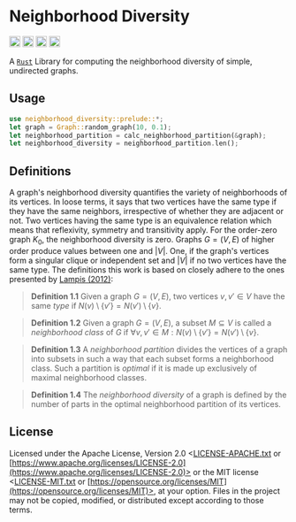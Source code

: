 # Neighborhood Diversity

[<img alt="crates.io" src="https://img.shields.io/crates/v/neighborhood-diversity.svg?style=for-the-badge&color=ffc933&logo=rust" height="20">](https://crates.io/crates/neighborhood-diversity)
[<img alt="build status" src="https://img.shields.io/github/actions/workflow/status/ludwigschlame/neighborhood-diversity/rust.yml?style=for-the-badge" height="20">](https://github.com/ludwigschlame/neighborhood-diversity/actions)
[<img alt="docs.rs" src="https://img.shields.io/docsrs/neighborhood-diversity?style=for-the-badge&color=66c2a5&logo=docs.rs" height="20">](https://docs.rs/neighborhood-diversity)
[<img alt="license" src="https://img.shields.io/crates/l/neighborhood-diversity?style=for-the-badge" height="20">](#license)

A [`Rust`](https://www.rust-lang.org) Library for computing the neighborhood diversity of simple, undirected graphs.

## Usage

```rust
use neighborhood_diversity::prelude::*;
let graph = Graph::random_graph(10, 0.1);
let neighborhood_partition = calc_neighborhood_partition(&graph);
let neighborhood_diversity = neighborhood_partition.len();
```


## Definitions

A graph's neighborhood diversity quantifies the variety of neighborhoods of its vertices.
In loose terms, it says that two vertices have the same type if they have the same neighbors, irrespective of whether they are adjacent or not.
Two vertices having the same type is an equivalence relation which means that reflexivity, symmetry and transitivity apply.
For the order-zero graph $K_0$, the neighborhood diversity is zero.
Graphs $G = (V, E)$ of higher order produce values between one and $|V|$.
One, if the graph's vertices form a singular clique or independent set and $|V|$ if no two vertices have the same type.
The definitions this work is based on closely adhere to the ones presented by [Lampis (2012)](https://doi.org/10.1007/s00453-011-9554-x "Algorithmic Meta-theorems for Restrictions of Treewidth"):

>**Definition 1.1**
Given a graph $G = (V, E)$, two vertices $v, v' \in V$ have the same *type* if $N(v) \setminus \{v'\} = N(v') \setminus \{v\}$.

>**Definition 1.2**
Given a graph $G = (V, E)$, a subset $M \subseteq V$ is called a *neighborhood class* of $G$ if $\forall v, v' \in M: N(v) \setminus \{v'\} = N(v') \setminus \{v\}$.

>**Definition 1.3**
A *neighborhood partition* divides the vertices of a graph into subsets in such a way that each subset forms a neighborhood class.
    Such a partition is *optimal* if it is made up exclusively of maximal neighborhood classes.

>**Definition 1.4**
The *neighborhood diversity* of a graph is defined by the number of parts in the optimal neighborhood partition of its vertices.

## License

Licensed under the Apache License, Version 2.0 <[LICENSE-APACHE.txt](LICENSE-APACHE.txt) or [https://www.apache.org/licenses/LICENSE-2.0](https://www.apache.org/licenses/LICENSE-2.0)> or the MIT license <[LICENSE-MIT.txt](LICENSE-MIT.txt) or [https://opensource.org/licenses/MIT](https://opensource.org/licenses/MIT)>, at your option. 
Files in the project may not be copied, modified, or distributed except according to those terms.
